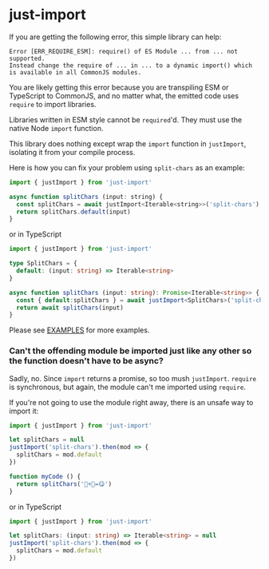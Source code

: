 # just-import

If you are getting the following error, this simple library can help:

```
Error [ERR_REQUIRE_ESM]: require() of ES Module ... from ... not supported.
Instead change the require of ... in ... to a dynamic import() which is available in all CommonJS modules.
```

You are likely getting this error because you are transpiling ESM or TypeScript to CommonJS, and no matter what,
the emitted code uses `require` to import libraries.

Libraries written in ESM style cannot be `required`'d. They must use the native Node `import` function.

This library does nothing except wrap the `import` function in `justImport`, isolating it from your compile process.

Here is how you can fix your problem using `split-chars` as an example:

```javascript
import { justImport } from 'just-import'

async function splitChars (input: string) {
  const splitChars = await justImport<Iterable<string>>('split-chars')
  return splitChars.default(input)
}
```

or in TypeScript

```typescript
import { justImport } from 'just-import'

type SplitChars = {
  default: (input: string) => Iterable<string>
}

async function splitChars (input: string): Promise<Iterable<string>> {
  const { default:splitChars } = await justImport<SplitChars>('split-chars')
  return await splitChars(input)
}
```

Please see [EXAMPLES](https://github.com/alancnet/just-import/tree/main/examples) for more examples.

### Can't the offending module be imported just like any other so the function doesn't have to be async?

Sadly, no. Since `import` returns a promise, so too mush `justImport`. `require` is synchronous, but again,
the module can't me imported using `require`.

If you're not going to use the module right away, there is an unsafe way to import it:

```javascript
import { justImport } from 'just-import'

let splitChars = null
justImport('split-chars').then(mod => {
  splitChars = mod.default
})

function myCode () {
  return splitChars('🍍+🍕=😋')
}
```

or in TypeScript

```typescript
import { justImport } from 'just-import'

let splitChars: (input: string) => Iterable<string> = null
justImport('split-chars').then(mod => {
  splitChars = mod.default
})
```
